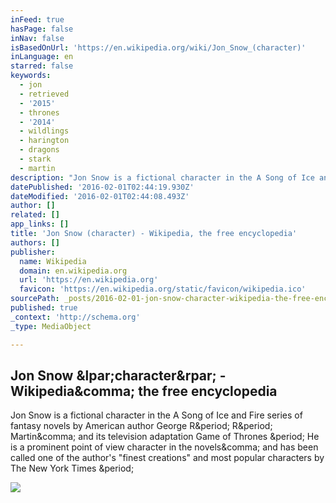 ```yaml
---
inFeed: true
hasPage: false
inNav: false
isBasedOnUrl: 'https://en.wikipedia.org/wiki/Jon_Snow_(character)'
inLanguage: en
starred: false
keywords:
  - jon
  - retrieved
  - '2015'
  - thrones
  - '2014'
  - wildlings
  - harington
  - dragons
  - stark
  - martin
description: "Jon Snow is a fictional character in the A Song of Ice and Fire series of fantasy novels by American author George R. R. Martin, and its television adaptation Game of Thrones . He is a prominent point of view character in the novels, and has been called one of the author's \"finest creations\" and most popular characters by The New York Times ."
datePublished: '2016-02-01T02:44:19.930Z'
dateModified: '2016-02-01T02:44:08.493Z'
author: []
related: []
app_links: []
title: 'Jon Snow (character) - Wikipedia, the free encyclopedia'
authors: []
publisher:
  name: Wikipedia
  domain: en.wikipedia.org
  url: 'https://en.wikipedia.org'
  favicon: 'https://en.wikipedia.org/static/favicon/wikipedia.ico'
sourcePath: _posts/2016-02-01-jon-snow-character-wikipedia-the-free-encyclopedia.md
published: true
_context: 'http://schema.org'
_type: MediaObject

---
```

<article style=""><h1>Jon Snow &amp;lpar;character&amp;rpar; - Wikipedia&amp;comma; the free encyclopedia</h1><p>Jon Snow is a fictional character in the A Song of Ice and Fire series of fantasy novels by American author George R&amp;period; R&amp;period; Martin&amp;comma; and its television adaptation Game of Thrones &amp;period; He is a prominent point of view character in the novels&amp;comma; and has been called one of the author's "finest creations" and most popular characters by The New York Times &amp;period;</p><img src="https://upload.wikimedia.org/wikipedia/en/thumb/f/f0/Jon_Snow-Kit_Harington.jpg/220px-Jon_Snow-Kit_Harington.jpg" /></article>